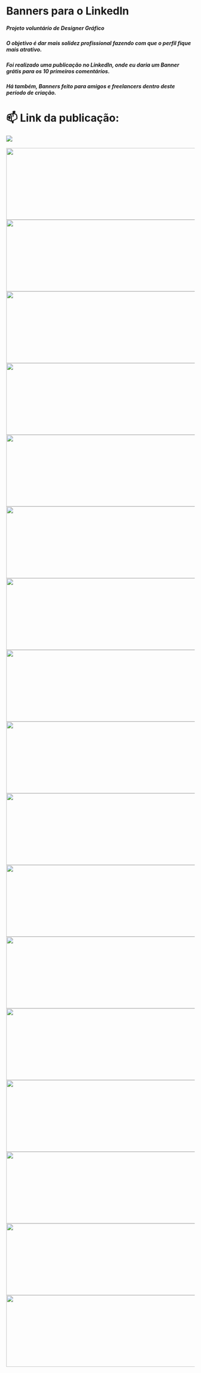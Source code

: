 # Banners para o LinkedIn

##### Projeto voluntário de Designer Gráfico 
##### O objetivo é dar mais solidez profissional fazendo com que o perfil fique mais atrativo.
##### Foi realizado uma publicação no LinkedIn, onde eu daria um Banner grátis para os 10 primeiros comentários.
##### Há também, Banners feito para amigos e freelancers dentro deste período de criação.

# 📫 Link da publicação:

<div>
 <a href="https://www.linkedin.com/posts/joaolevipaulino_se-voc%C3%AA-quer-ter-um-banner-de-respeito-aqui-activity-7044036507342356480-WErq?utm_source=share&utm_medium=member_desktop" target="_blank"><img src="https://img.shields.io/badge/LinkedIn-0077B5?style=for-the-badge&logo=linkedin&logoColor=white" target="_blank"></a>
</div>


<div style="display: inline_block"><br>
 <img align"center"  height="191" width="770" src="https://uploaddeimagens.com.br/images/004/405/656/full/2.png?1679677435">
 <img align"center"  height="191" width="770" src="https://uploaddeimagens.com.br/images/004/405/657/full/3.png?1679677535">
 <img align"center"  height="191" width="770" src="https://uploaddeimagens.com.br/images/004/405/659/full/4.png?1679677578">
 <img align"center"  height="191" width="770" src="https://uploaddeimagens.com.br/images/004/405/663/full/5.png?1679677659">
 <img align"center"  height="191" width="770" src="https://uploaddeimagens.com.br/images/004/405/667/full/6.png?1679677724">
 <img align"center"  height="191" width="770" src="https://uploaddeimagens.com.br/images/004/405/669/full/7.png?1679677798">
 <img align"center"  height="191" width="770" src="https://uploaddeimagens.com.br/images/004/405/671/full/8.png?1679677849">
 <img align"center"  height="191" width="770" src="https://uploaddeimagens.com.br/images/004/405/672/full/9.png?1679677896">
 <img align"center"  height="191" width="770" src="https://uploaddeimagens.com.br/images/004/405/679/full/10.png?1679677956">
 <img align"center"  height="191" width="770" src="https://uploaddeimagens.com.br/images/004/405/682/full/11.png?1679678011">
 <img align"center"  height="191" width="770" src="https://uploaddeimagens.com.br/images/004/405/686/full/12.png?1679678066">
 <img align"center"  height="191" width="770" src="https://uploaddeimagens.com.br/images/004/405/692/full/13.png?1679678126">
 <img align"center"  height="191" width="770" src="https://uploaddeimagens.com.br/images/004/405/694/full/14.png?1679678174">
 <img align"center"  height="191" width="770" src="https://uploaddeimagens.com.br/images/004/405/695/full/15.png?1679678232">
 <img align"center"  height="191" width="770" src="https://uploaddeimagens.com.br/images/004/405/698/full/16.png?1679678278">
 <img align"center"  height="191" width="770" src="https://uploaddeimagens.com.br/images/004/405/703/full/17.png?1679678334">
 <img align"center"  height="191" width="770" src="https://uploaddeimagens.com.br/images/004/405/707/full/18.png?1679678367">
 
 

</div>
